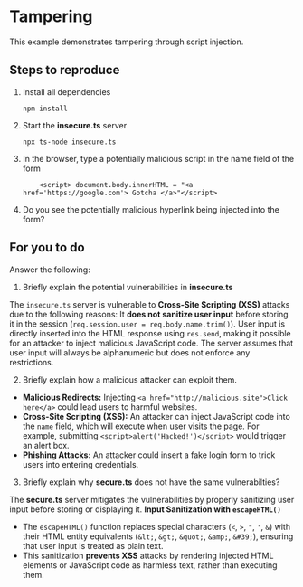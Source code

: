 # Tampering

This example demonstrates tampering through script injection.

## Steps to reproduce

1. Install all dependencies

    `npm install`

2. Start the **insecure.ts** server

    `npx ts-node insecure.ts`

3. In the browser, type a potentially malicious script in the name field of the form

    ```
        <script> document.body.innerHTML = "<a href='https://google.com'> Gotcha </a>"</script>
    ```

4. Do you see the potentially malicious hyperlink being injected into the form?

## For you to do

Answer the following:

1. Briefly explain the potential vulnerabilities in **insecure.ts**
   
The `insecure.ts` server is vulnerable to **Cross-Site Scripting (XSS)** attacks due to the following reasons:
It **does not sanitize user input** before storing it in the session (`req.session.user = req.body.name.trim()`). User input is directly inserted into the HTML response using `res.send`, making it possible for an attacker to inject malicious JavaScript code. The server assumes that user input will always be alphanumeric but does not enforce any restrictions.

2. Briefly explain how a malicious attacker can exploit them.

- **Malicious Redirects:** Injecting `<a href="http://malicious.site">Click here</a>` could lead users to harmful websites. 
- **Cross-Site Scripting (XSS):** An attacker can inject JavaScript code into the `name` field, which will execute when user visits the page. For example, submitting `<script>alert('Hacked!')</script>` would trigger an alert box.   
- **Phishing Attacks:** An attacker could insert a fake login form to trick users into entering credentials.  

3. Briefly explain why **secure.ts** does not have the same vulnerabilties?

The **secure.ts** server mitigates the vulnerabilities by properly sanitizing user input before storing or displaying it. 
**Input Sanitization with `escapeHTML()`**
- The `escapeHTML()` function replaces special characters (`<`, `>`, `"`, `'`, `&`) with their HTML entity equivalents (`&lt;`, `&gt;`, `&quot;`, `&amp;`, `&#39;`), ensuring that user input is treated as plain text.
- This sanitization **prevents XSS** attacks by rendering injected HTML elements or JavaScript code as harmless text, rather than executing them.
